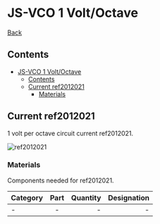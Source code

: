 # JS-VCO 1 Volt/Octave

[Back](./Readme.md)

## Contents

- [JS-VCO 1 Volt/Octave](#js-vco-1-voltoctave)
  - [Contents](#contents)
  - [Current ref2012021](#current-ref2012021)
    - [Materials](#materials)

## Current ref2012021

1 volt per octave circuit current ref2012021.

![ref2012021](/images/1VCO-ref2012021.png)

### Materials

Components needed for ref2012021.

| Category      | Part          | Quantity | Designation |
| ------------- |:-------------:| --------:| ----------: |
| -             | -             | -        | -           |


